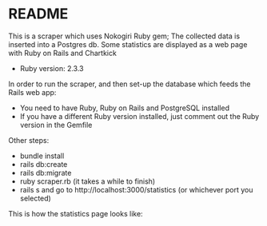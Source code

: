 # README

This is a scraper which uses Nokogiri Ruby gem; The collected data is inserted into a Postgres db. Some statistics are displayed as a web page with Ruby on Rails and Chartkick

* Ruby version: 2.3.3

In order to run the scraper, and then set-up the database which feeds the Rails web app: 
* You need to have Ruby, Ruby on Rails and PostgreSQL installed
* If you have a different Ruby version installed, just comment out the Ruby version in the Gemfile

Other steps:
* bundle install
* rails db:create
* rails db:migrate
* ruby scraper.rb (it takes a while to finish)
* rails s and go to http://localhost:3000/statistics (or whichever port you selected)

This is how the statistics page looks like: 

